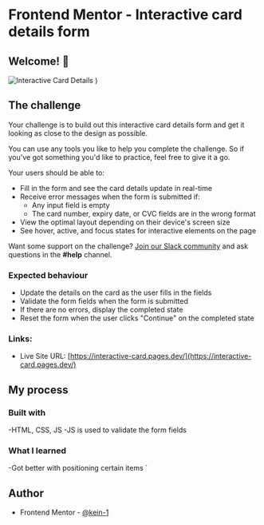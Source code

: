 # Frontend Mentor - Interactive card details form


## Welcome! 👋


![Interactive Card Details](https://user-images.githubusercontent.com/87039063/185718600-c5a5ca10-c65c-4524-a979-d7d5cb12d216.png)
)


## The challenge

Your challenge is to build out this interactive card details form and get it looking as close to the design as possible.

You can use any tools you like to help you complete the challenge. So if you've got something you'd like to practice, feel free to give it a go.

Your users should be able to: 

- Fill in the form and see the card details update in real-time
- Receive error messages when the form is submitted if:
  - Any input field is empty
  - The card number, expiry date, or CVC fields are in the wrong format
- View the optimal layout depending on their device's screen size
- See hover, active, and focus states for interactive elements on the page

Want some support on the challenge? [Join our Slack community](https://www.frontendmentor.io/slack) and ask questions in the **#help** channel.

### Expected behaviour

- Update the details on the card as the user fills in the fields
- Validate the form fields when the form is submitted
- If there are no errors, display the completed state
- Reset the form when the user clicks "Continue" on the completed state



### Links:

- Live Site URL: [https://interactive-card.pages.dev/](https://interactive-card.pages.dev/)

## My process

### Built with

-HTML, CSS, JS
-JS is used to validate the form fields 


### What I learned

-Got better with positioning certain items `

## Author

- Frontend Mentor - [@kein-1](https://www.frontendmentor.io/profile/kein-1)
